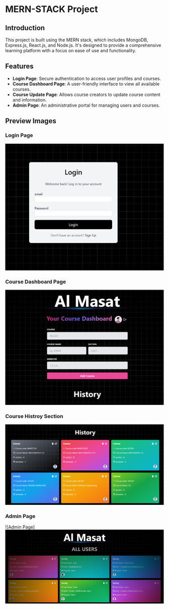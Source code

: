 
# MERN-STACK Project

## Introduction
This project is built using the MERN stack, which includes MongoDB, Express.js, React.js, and Node.js. It's designed to provide a comprehensive learning platform with a focus on ease of use and functionality.

## Features
- **Login Page**: Secure authentication to access user profiles and courses.
- **Course Dashboard Page**: A user-friendly interface to view all available courses.
- **Course Update Page**: Allows course creators to update course content and information.
- **Admin Page**: An administrative portal for managing users and courses.

## Preview Images

### Login Page
![login Page](https://github.com/Imranpasha30/imran---mern-stack-using-graph-ql---Copy/blob/master/Screenshot%202024-04-23%20220432.png)

### Course Dashboard Page
![Course Dashboard](https://github.com/Imranpasha30/imran---mern-stack-using-graph-ql---Copy/blob/master/Screenshot%202024-04-23%20122702.png)

### Course Histroy Section
![Course Histroy Section](https://github.com/Imranpasha30/imran---mern-stack-using-graph-ql---Copy/blob/master/Screenshot%202024-04-23%20122725.png)

### Admin Page
![Admin Page]![Course Histroy Section](https://github.com/Imranpasha30/imran---mern-stack-using-graph-ql---Copy/blob/master/Screenshot%202024-04-23%20122741.png)


